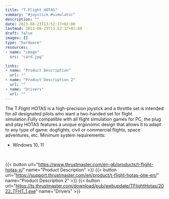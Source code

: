 ```yaml
---
title: "T.Flight HOTAS"
summary: "#joystick #simulator"
description: ""
date: 2023-08-23T13:52:17+02:00
lastmod: 2023-08-23T13:52:17+02:00
draft: false
images: []
type: "hardware"
resources:
- name: "image"
  src: "card.jpg"

links:
- name: "Product Description"
  url: ""
- name: "Product Description 2"
  url: ""
- name: "Drivers"
  url: ""
---
```

The T.Flight HOTAS is a high-precision joystick and a throttle set is intended for all designated pilots who want a two-handed set for flight simulation.Fully compatible with all flight simulation games for PC, the plug and play HOTAS features a unique ergonomic design that allows it to adapt to any type of game: dogfights, civil or commercial flights, space adventures, etc.
Minimum system requirements:

- Windows 10, 11

<br>

{{< button url="https://www.thrustmaster.com/en-gb/products/t-flight-hotas-x/" name="Product Description" >}}
{{< button url="https://support.thrustmaster.com/en/product/t-flight-hotas-one-en/" name="Product Description 2" >}}
{{< button url="https://ts.thrustmaster.com/download/pub/webupdate/TFlightHotas/2022_TFHT_1.exe" name="Drivers" >}}
